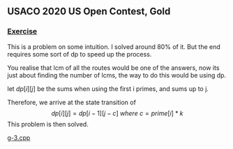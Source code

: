 ## USACO 2020 US Open Contest, Gold

### [Exercise](http://www.usaco.org/index.php?page=viewproblem2&cpid=1043)

This is a problem on some intuition. I solved around 80% of it. But the end requires some sort of dp to speed up the process.



You realise that lcm of all the routes would be one of the answers, now its just about finding the number of lcms, the way to do this would be using dp.

let $dp[i][j]$ be the sums when using the first i primes, and sums up to j.

Therefore, we arrive at the state transition of
$$
dp[i][j]=dp[i-1][j-c]\ where\ c=prime[i]*k
$$
This problem is then solved.

 [g-3.cpp](../USACO/2020-usopen/g-3.cpp) 